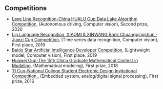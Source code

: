 <h1 id="competitions"></h1>

<h2 style="margin: 60px 0px 10px;">Competitions</h2>

<ul>
  <li>
    <a href="https://dev.ehualu.com/dev/home/competition/competitionDetail?competitionId=1"><autocolor>Lane Line Recognition-China HUALU Cup Data Lake Algorithm Competition</autocolor></a>, (Autonomous driving, Computer vision), Second prize, 2020
  </li>
  <li>
    <a href="https://www.sohu.com/a/359357887_505818">Lip Language Recognition, XIAOMI & XINWANG Bank Chuangqingchun · Jiaozi Cup Competition</a>, (Time series data recognition, Computer vision), First place, 2019
  </li>
  <li>
    <a href="https://star.baidu.com/#/news-info?tab=3&id=621579FECC16B9D39F0725B1D973F3C0">Baidu Star Artificial Intelligence Developer Competition</a>, (Lightweight model, Computer vision), First place, 2019
  </li>  
  <li>
    <a href="https://news.jiangnan.edu.cn/info/1074/58017.htm">Huawei Cup-The 15th China Graduate Mathematical Contest in Modeling</a>, (Mathematical modeling), First prize, 2018
  </li>  
  <li>
    <a href="http://jiangnan.ihwrm.com/index/article/articleinfo.html?doc_id=1535124">TI Cup-National College Student Electronic Design Invitational Competition.</a>, (Embedded system, analog/digital signal processing), First prize, 2016
  </li>  
</ul>
